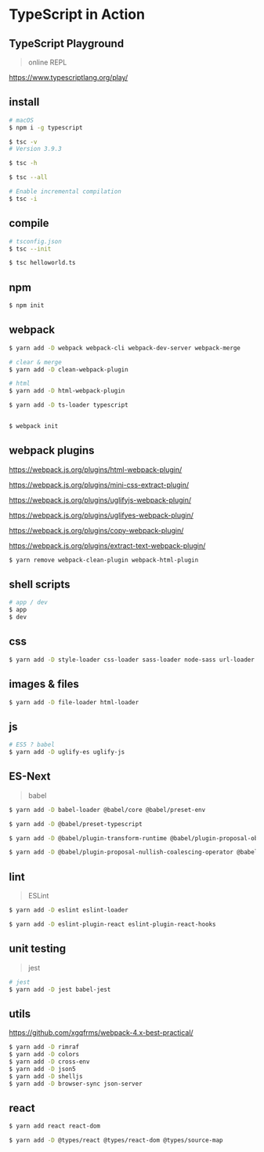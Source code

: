 # TypeScript in Action


## TypeScript Playground

> online REPL

https://www.typescriptlang.org/play/


## install

```sh
# macOS
$ npm i -g typescript

$ tsc -v
# Version 3.9.3

$ tsc -h

$ tsc --all

# Enable incremental compilation
$ tsc -i

```

## compile

```sh
# tsconfig.json
$ tsc --init

$ tsc helloworld.ts

```
## npm

```sh
$ npm init

```

## webpack

```sh
$ yarn add -D webpack webpack-cli webpack-dev-server webpack-merge

# clear & merge
$ yarn add -D clean-webpack-plugin

# html
$ yarn add -D html-webpack-plugin

$ yarn add -D ts-loader typescript


$ webpack init

```

## webpack plugins

https://webpack.js.org/plugins/html-webpack-plugin/

https://webpack.js.org/plugins/mini-css-extract-plugin/

https://webpack.js.org/plugins/uglifyjs-webpack-plugin/

https://webpack.js.org/plugins/uglifyes-webpack-plugin/

https://webpack.js.org/plugins/copy-webpack-plugin/

https://webpack.js.org/plugins/extract-text-webpack-plugin/


```sh
$ yarn remove webpack-clean-plugin webpack-html-plugin

```

## shell scripts

```sh
# app / dev
$ app
$ dev

```

## css

```sh
$ yarn add -D style-loader css-loader sass-loader node-sass url-loader

```

## images & files

```sh
$ yarn add -D file-loader html-loader

```

## js

```sh
# ES5 ? babel
$ yarn add -D uglify-es uglify-js

```

## ES-Next

> babel

```sh
$ yarn add -D babel-loader @babel/core @babel/preset-env

$ yarn add -D @babel/preset-typescript

$ yarn add -D @babel/plugin-transform-runtime @babel/plugin-proposal-object-rest-spread

$ yarn add -D @babel/plugin-proposal-nullish-coalescing-operator @babel/plugin-proposal-optional-chaining

```

## lint

> ESLint

```sh
$ yarn add -D eslint eslint-loader

$ yarn add -D eslint-plugin-react eslint-plugin-react-hooks

```

## unit testing

> jest

```sh
# jest
$ yarn add -D jest babel-jest

```

## utils

https://github.com/xgqfrms/webpack-4.x-best-practical/

```sh
$ yarn add -D rimraf
$ yarn add -D colors
$ yarn add -D cross-env
$ yarn add -D json5
$ yarn add -D shelljs
$ yarn add -D browser-sync json-server

```

## react

```sh
$ yarn add react react-dom

$ yarn add -D @types/react @types/react-dom @types/source-map

```

